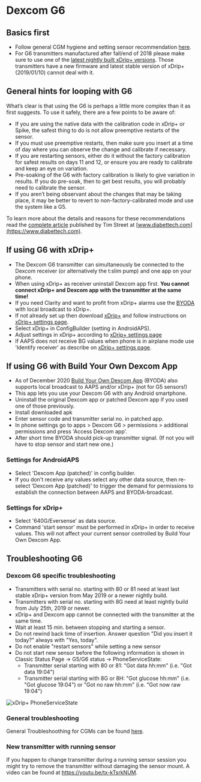 # Dexcom G6

## Basics first

*   Follow general CGM hygiene and setting sensor recommendation [here](../Hardware/GeneralCGMRecommendation.md).
*   For G6 transmitters manufactured after fall/end of 2018 please make sure to use one of the [latest nightly built xDrip+ versions](https://github.com/NightscoutFoundation/xDrip/releases).
    Those transmitters have a new firmware and latest stable version of xDrip+ (2019/01/10) cannot deal with it.

## General hints for looping with G6

What’s clear is that using the G6 is perhaps a little more complex than
it as first suggests. To use it safely, there are a few points to be
aware of:

*   If you are using the native data with the calibration code in xDrip+
    or Spike, the safest thing to do is not allow preemptive restarts of
    the sensor.
*   If you must use preemptive restarts, then make sure you insert at a
    time of day where you can observe the change and calibrate if
    necessary.
*   If you are restarting sensors, either do it without the factory
    calibration for safest results on days 11 and 12, or ensure you are
    ready to calibrate and keep an eye on variation.
*   Pre-soaking of the G6 with factory calibration is likely to give
    variation in results. If you do pre-soak, then to get best results,
    you will probably need to calibrate the sensor.  
*   If you aren’t being observant about the changes that may be taking
    place, it may be better to revert to non-factory-calibrated mode and
    use the system like a G5.

To learn more about the details and reasons for these recommendations
read the [complete
article](https://www.diabettech.com/artificial-pancreas/diy-looping-and-cgm/)
published by Tim Street at
[www.diabettech.com](https://www.diabettech.com).

## If using G6 with xDrip+

*   The Dexcom G6 transmitter can simultaneously be connected to the
    Dexcom receiver (or alternatively the t:slim pump) and one app on
    your phone.
*   When using xDrip+ as receiver uninstall Dexcom app first. **You
    cannot connect xDrip+ and Dexcom app with the transmitter at the
    same time!**
*   If you need Clarity and want to profit from xDrip+ alarms use the
    [BYODA](../Hardware/DexcomG6#if-using-g6-with-build-your-own-dexcom-app)
    with local broadcast to xDrip+.
*   If not already set up then download
    [xDrip+](https://github.com/NightscoutFoundation/xDrip) and follow
    instructions on [xDrip+ settings page](../Configuration/xdrip.md).
*   Select xDrip+ in ConfigBuilder (setting in AndroidAPS).
*   Adjust settings in xDrip+ according to [xDrip+ settings
    page](../Configuration/xdrip.md)
*   If AAPS does not receive BG values when phone is in airplane mode
    use 'Identify receiver' as describe on [xDrip+ settings
    page](../Configuration/xdrip.md).

## If using G6 with Build Your Own Dexcom App

*   As of December 2020 [Build Your Own Dexcom
    App](https://docs.google.com/forms/d/e/1FAIpQLScD76G0Y-BlL4tZljaFkjlwuqhT83QlFM5v6ZEfO7gCU98iJQ/viewform?fbzx=2196386787609383750&fbclid=IwAR2aL8Cps1s6W8apUVK-gOqgGpA-McMPJj9Y8emf_P0-_gAsmJs6QwAY-o0)
    (BYODA) also supports local broadcast to AAPS and/or xDrip+ (not for
    G5 sensors!)
*   This app lets you use your Dexcom G6 with any Android smartphone.
*   Uninstall the original Dexcom app or patched Dexcom app if you used
    one of those previously.
*   Install downloaded apk
*   Enter sensor code and transmitter serial no. in patched app.
*   In phone settings go to apps > Dexcom G6 > permissions > additional
    permissions and press 'Access Dexcom app'.
*   After short time BYODA should pick-up transmitter signal. (If not
    you will have to stop sensor and start new one.)

### Settings for AndroidAPS

*   Select 'Dexcom App (patched)' in config builder.
*   If you don't receive any values select any other data source, then
    re-select 'Dexcom App (patched)' to trigger the demand for
    permissions to establish the connection between AAPS and
    BYODA-broadcast.

### Settings for xDrip+

*   Select '640G/Eversense' as data source.
*   Command 'start sensor' must be performed in xDrip+ in order to
    receive values. This will not affect your current sensor controlled
    by Build Your Own Dexcom App.

## Troubleshooting G6

### Dexcom G6 specific troubleshooting

*   Transmitters with serial no. starting with 80 or 81 need at least
    last stable xDrip+ version from May 2019 or a newer nightly build.
*   Transmitters with serial no. starting with 8G need at least nightly
    build from July 25th, 2019 or newer.
*   xDrip+ and Dexcom app cannot be connected with the transmitter at
    the same time.
*   Wait at least 15 min. between stopping and starting a sensor.
*   Do not rewind back time of insertion. Answer question "Did you
    insert it today?" always with "Yes, today".
*   Do not enable "restart sensors" while setting a new sensor
*   Do not start new sensor before the following information is shown in
    Classic Status Page -> G5/G6 status -> PhoneServiceState:
    *   Transmitter serial starting with 80 or 81: "Got data hh:mm"
        (i.e. "Got data 19:04")
    *   Transmitter serial starting with 8G or 8H: "Got glucose hh:mm"
        (i.e. "Got glucose 19:04") or "Got no raw hh:mm" (i.e. "Got now
        raw 19:04")

![xDrip+ PhoneServiceState](../images/xDrip_Dexcom_PhoneServiceState.png)

### General troubleshooting

General Troubleshoothing for CGMs can be found
[here](./GeneralCGMRecommendation#troubleshooting).

### New transmitter with running sensor

If you happen to change transmitter during a running sensor session you
might try to remove the transmitter without damaging the sensor mount. A
video can be found at <https://youtu.be/tx-kTsrkNUM>.
